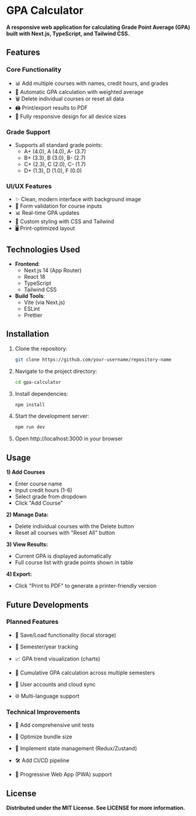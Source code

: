 
# GPA Calculator

**A responsive web application for calculating Grade Point Average (GPA) built with Next.js, TypeScript, and Tailwind CSS.**

## Features

### Core Functionality
- 📊 Add multiple courses with names, credit hours, and grades
- 🧮 Automatic GPA calculation with weighted average
- 🗑️ Delete individual courses or reset all data
- 🖨️ Print/export results to PDF
- 📱 Fully responsive design for all device sizes

### Grade Support
- Supports all standard grade points:
  - A+ (4.0), A (4.0), A- (3.7)
  - B+ (3.3), B (3.0), B- (2.7)
  - C+ (2.3), C (2.0), C- (1.7)
  - D+ (1.3), D (1.0), F (0.0)

### UI/UX Features
- ✨ Clean, modern interface with background image
- 📝 Form validation for course inputs
- 📊 Real-time GPA updates
- 🎨 Custom styling with CSS and Tailwind
- 🖥️ Print-optimized layout

## Technologies Used

- **Frontend**: 
  - Next.js 14 (App Router)
  - React 18
  - TypeScript
  - Tailwind CSS
- **Build Tools**:
  - Vite (via Next.js)
  - ESLint
  - Prettier

## Installation

1. Clone the repository:
   ```bash
   git clone https://github.com/your-username/repository-name

2. Navigate to the project directory:
   ```bash
   cd gpa-calculator

3. Install dependencies:
   ```bash
   npm install

4. Start the development server:
   ```bash
   npm run dev

5. Open http://localhost:3000 in your browser

## Usage

**1) Add Courses**
   - Enter course name
   - Input credit hours (1-6)
   - Select grade from dropdown
   - Click "Add Course"

**2) Manage Data:**
   - Delete individual courses with the Delete button
   - Reset all courses with "Reset All" button

**3) View Results:**
   - Current GPA is displayed automatically
   - Full course list with grade points shown in table

**4) Export:**
   - Click "Print to PDF" to generate a printer-friendly version

## Future Developments

### Planned Features

- 🔄 Save/Load functionality (local storage)

- 📅 Semester/year tracking

- 📈 GPA trend visualization (charts)

- 🔢 Cumulative GPA calculation across multiple semesters

- 👤 User accounts and cloud sync

- 🌐 Multi-language support

### Technical Improvements
- 🧪 Add comprehensive unit tests

- 🚀 Optimize bundle size

- 🔄 Implement state management (Redux/Zustand)

- 🛠️ Add CI/CD pipeline

- 📱 Progressive Web App (PWA) support

## License
**Distributed under the MIT License. See LICENSE for more information.**
